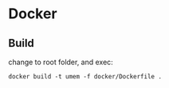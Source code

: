 # Docker

## Build

change to root folder, and exec:

```
docker build -t umem -f docker/Dockerfile .
```